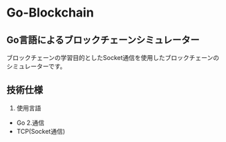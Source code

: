 # Go-Blockchain
## Go言語によるブロックチェーンシミュレーター
ブロックチェーンの学習目的としたSocket通信を使用したブロックチェーンのシミュレーターです。

## 技術仕様
1. 使用言語
 - Go
2.通信
 - TCP(Socket通信)

